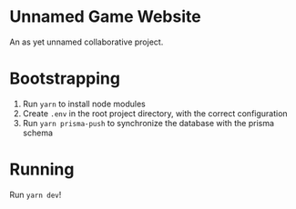 # Unnamed Game Website
An as yet unnamed collaborative project.

# Bootstrapping
1. Run `yarn` to install node modules
2. Create `.env` in the root project directory, with the correct configuration
3. Run `yarn prisma-push` to synchronize the database with the prisma schema

# Running
Run `yarn dev`!
